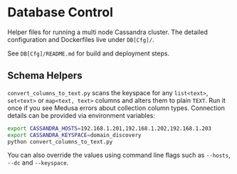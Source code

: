 # Database Control

Helper files for running a multi node Cassandra cluster. The detailed configuration and Dockerfiles live under `DB[Cfg]/`.

See `DB[Cfg]/README.md` for build and deployment steps.

## Schema Helpers

`convert_columns_to_text.py` scans the keyspace for any `list<text>`, `set<text>`
or `map<text, text>` columns and alters them to plain `TEXT`. Run it once if you
see Medusa errors about collection column types. Connection details can be
provided via environment variables:

```bash
export CASSANDRA_HOSTS=192.168.1.201,192.168.1.202,192.168.1.203
export CASSANDRA_KEYSPACE=domain_discovery
python convert_columns_to_text.py
```

You can also override the values using command line flags such as
`--hosts`, `--dc` and `--keyspace`.
